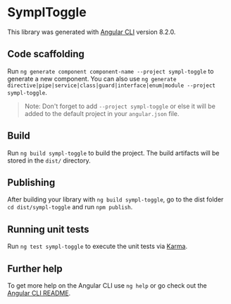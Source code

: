 # SymplToggle

This library was generated with [Angular CLI](https://github.com/angular/angular-cli) version 8.2.0.

## Code scaffolding

Run `ng generate component component-name --project sympl-toggle` to generate a new component. You can also use `ng generate directive|pipe|service|class|guard|interface|enum|module --project sympl-toggle`.
> Note: Don't forget to add `--project sympl-toggle` or else it will be added to the default project in your `angular.json` file. 

## Build

Run `ng build sympl-toggle` to build the project. The build artifacts will be stored in the `dist/` directory.

## Publishing

After building your library with `ng build sympl-toggle`, go to the dist folder `cd dist/sympl-toggle` and run `npm publish`.

## Running unit tests

Run `ng test sympl-toggle` to execute the unit tests via [Karma](https://karma-runner.github.io).

## Further help

To get more help on the Angular CLI use `ng help` or go check out the [Angular CLI README](https://github.com/angular/angular-cli/blob/master/README.md).
